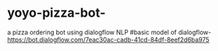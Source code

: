 # yoyo-pizza-bot-
a pizza ordering bot using dialogflow NLP
#basic model of dialogflow- https://bot.dialogflow.com/7eac30ac-cadb-41cd-84df-8eef2d6ba975
